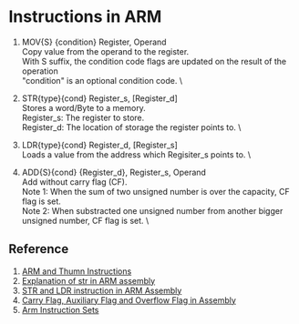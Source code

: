 # Instructions in ARM

1. MOV{S} {condition} Register, Operand \
Copy value from the operand to the register. \
With S suffix, the condition code flags are updated on the result of the operation \
"condition" is an optional condition code. \

2. STR{type}{cond} Register_s, [Register_d] \
Stores a word/Byte to a memory. \
Register_s: The register to store. \
Register_d: The location of storage the register points to. \

3. LDR{type}{cond} Register_d, [Register_s] \
Loads a value from the address which Regisiter_s points to. \

4. ADD{S}{cond} {Register_d}, Register_s, Operand \
Add without carry flag (CF). \
Note 1: When the sum of two unsigned number is over the capacity, CF flag is set. \
Note 2: When substracted one unsigned number from another bigger unsigned number, CF flag is set. \


## Reference
1. [ARM and Thumn Instructions](https://developer.arm.com/documentation/dui0489/i/arm-and-thumb-instructions)
2. [Explanation of str in ARM assembly](https://stackoverflow.com/questions/35310272/explanation-of-str-in-arm-assembly)
3. [STR and LDR instruction in ARM Assembly](https://stackoverflow.com/questions/40742645/str-and-ldr-instruction-in-arm-assembly)
4. [Carry Flag, Auxiliary Flag and Overflow Flag in Assembly](https://stackoverflow.com/questions/19301498/carry-flag-auxiliary-flag-and-overflow-flag-in-assembly)
5. [Arm Instruction Sets](https://iitd-plos.github.io/col718/ref/arm-instructionset.pdf)
